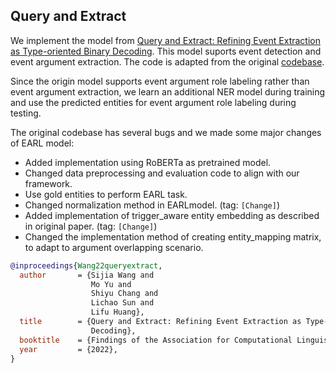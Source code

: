 ## Query and Extract

We implement the model from [Query and Extract: Refining Event Extraction as Type-oriented Binary Decoding](https://arxiv.org/abs/2110.07476). This model suports event detection and event argument extraction. The code is adapted from the original [codebase](https://github.com/VT-NLP/Event_Query_Extract). 

Since the origin model supports event argument role labeling rather than event argument extraction, we learn an additional NER model during training and use the predicted entities for event argument role labeling during testing.

The original codebase has several bugs and we made some major changes of EARL model:
* Added implementation using RoBERTa as pretrained model.
* Changed data preprocessing and evaluation code to align with our framework.
* Use gold entities to perform EARL task.
* Changed normalization method in EARLmodel. (tag: `[Change]`)
* Added implementation of trigger_aware entity embedding as described in original paper. (tag: `[Change]`)
* Changed the implementation method of creating entity_mapping matrix, to adapt to argument overlapping scenario.

```bib
@inproceedings{Wang22queryextract,
  author       = {Sijia Wang and
                  Mo Yu and
                  Shiyu Chang and
                  Lichao Sun and
                  Lifu Huang},
  title        = {Query and Extract: Refining Event Extraction as Type-oriented Binary
                  Decoding},
  booktitle    = {Findings of the Association for Computational Linguistics: {ACL} 2022},
  year         = {2022},
}
```
